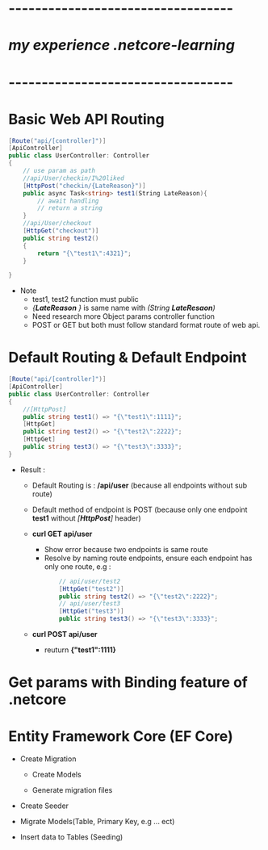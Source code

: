 # ----------------------------------
# *my experience .netcore-learning*
# ----------------------------------

# Basic Web API Routing
```csharp
[Route("api/[controller]")]
[ApiController]
public class UserController: Controller
{
    // use param as path
    //api/User/checkin/I%20liked
    [HttpPost("checkin/{LateReason}")]
    public async Task<string> test1(String LateReason){
        // await handling
        // return a string
    }
    //api/User/checkout
    [HttpGet("checkout")]
    public string test2()
    {
        return "{\"test1\":4321}";
    }

}
```
+ Note
    * test1, test2 function must public
    * *{**LateReason** }* is same name with *(String **LateResaon**)*
    * Need research more Object params controller function
    * POST or GET but both must follow standard format route of web api.

# Default Routing & Default Endpoint
```csharp
[Route("api/[controller]")]
[ApiController]
public class UserController: Controller
{
    //[HttpPost]
    public string test1() => "{\"test1\":1111}";
    [HttpGet]
    public string test2() => "{\"test2\":2222}";
    [HttpGet]
    public string test3() => "{\"test3\":3333}";
}
```
+ Result :
    * Default Routing is : **/api/user** (because all endpoints without sub route)
    * Default method of endpoint is POST (because only one endpoint **test1** without *[**HttpPost**]* header)
    * **curl GET api/user**
        - Show error because two endpoints is same route
        - Resolve by naming route endpoints, ensure each endpoint has only one route, e.g :
            ```csharp
                // api/user/test2
                [HttpGet("test2")]
                public string test2() => "{\"test2\":2222}";
                // api/user/test3
                [HttpGet("test3")]
                public string test3() => "{\"test3\":3333}";
            ``` 

    * **curl POST api/user**
        - reuturn **{\"test1\":1111}**

# Get params with Binding feature of .netcore 


# Entity Framework Core (EF Core)
* Create Migration
    * Create Models

    * Generate migration files

* Create Seeder


* Migrate Models(Table, Primary Key, e.g ... ect)

* Insert data to Tables (Seeding)